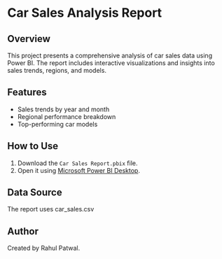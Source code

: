 # Car Sales Analysis Report

## Overview
This project presents a comprehensive analysis of car sales data using Power BI. The report includes interactive visualizations and insights into sales trends, regions, and models.

## Features
- Sales trends by year and month
- Regional performance breakdown
- Top-performing car models

## How to Use
1. Download the `Car Sales Report.pbix` file.
2. Open it using [Microsoft Power BI Desktop](https://powerbi.microsoft.com/desktop/).

## Data Source
The report uses car_sales.csv

## Author
Created by Rahul Patwal.
